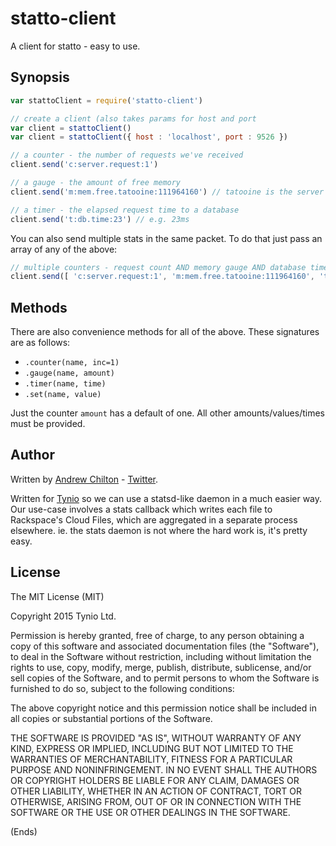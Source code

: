 # statto-client #

A client for statto - easy to use.

## Synopsis ##

```js
var stattoClient = require('statto-client')

// create a client (also takes params for host and port
var client = stattoClient()
var client = stattoClient({ host : 'localhost', port : 9526 })

// a counter - the number of requests we've received
client.send('c:server.request:1')

// a gauge - the amount of free memory
client.send('m:mem.free.tatooine:111964160') // tatooine is the server

// a timer - the elapsed request time to a database
client.send('t:db.time:23') // e.g. 23ms
```

You can also send multiple stats in the same packet. To do that just pass an array
of any of the above:

```js
// multiple counters - request count AND memory gauge AND database timer
client.send([ 'c:server.request:1', 'm:mem.free.tatooine:111964160', 't:db.time:23' ])
```

## Methods ##

There are also convenience methods for all of the above. These signatures are as follows:

* `.counter(name, inc=1)`
* `.gauge(name, amount)`
* `.timer(name, time)`
* `.set(name, value)`

Just the counter `amount` has a default of one. All other amounts/values/times must be provided.

## Author ##

Written by [Andrew Chilton](http://chilts.org/) - [Twitter](https://twitter.com/andychilton).

Written for [Tynio](https://tyn.io/) so we can use a statsd-like daemon in a much easier way. Our use-case involves a
stats callback which writes each file to Rackspace's Cloud Files, which are aggregated in a separate process elsewhere.
ie. the stats daemon is not where the hard work is, it's pretty easy.

## License ##

The MIT License (MIT)

Copyright 2015 Tynio Ltd.

Permission is hereby granted, free of charge, to any person obtaining a copy of this software and associated
documentation files (the "Software"), to deal in the Software without restriction, including without limitation the
rights to use, copy, modify, merge, publish, distribute, sublicense, and/or sell copies of the Software, and to permit
persons to whom the Software is furnished to do so, subject to the following conditions:

The above copyright notice and this permission notice shall be included in all copies or substantial portions of the
Software.

THE SOFTWARE IS PROVIDED "AS IS", WITHOUT WARRANTY OF ANY KIND, EXPRESS OR IMPLIED, INCLUDING BUT NOT LIMITED TO THE
WARRANTIES OF MERCHANTABILITY, FITNESS FOR A PARTICULAR PURPOSE AND NONINFRINGEMENT. IN NO EVENT SHALL THE AUTHORS OR
COPYRIGHT HOLDERS BE LIABLE FOR ANY CLAIM, DAMAGES OR OTHER LIABILITY, WHETHER IN AN ACTION OF CONTRACT, TORT OR
OTHERWISE, ARISING FROM, OUT OF OR IN CONNECTION WITH THE SOFTWARE OR THE USE OR OTHER DEALINGS IN THE SOFTWARE.

(Ends)
